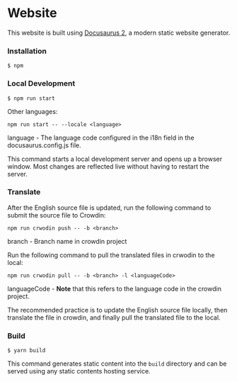 # Website

This website is built using [Docusaurus 2](https://docusaurus.io/), a modern static website generator.

### Installation

```
$ npm
```

### Local Development

```
$ npm run start
```

Other languages:

```
npm run start -- --locale <language>
```

language - The language code configured in the i18n field in the docusaurus.config.js file.

This command starts a local development server and opens up a browser window. Most changes are reflected live without having to restart the server.

### Translate

After the English source file is updated, run the following command to submit the source file to Crowdin:

```
npm run crwodin push -- -b <branch>
```

branch - Branch name in crowdin project

Run the following command to pull the translated files in crwodin to the local:

```
npm run crwodin pull -- -b <branch> -l <languageCode>
```

languageCode - **Note** that this refers to the language code in the crowdin project.

The recommended practice is to update the English source file locally, then translate the file in crowdin, and finally pull the translated file to the local.

### Build

```
$ yarn build
```

This command generates static content into the `build` directory and can be served using any static contents hosting service.
